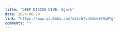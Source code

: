 ```yaml
---
title: "DEEP DISCOG DIVE: Björk"
date: 2024-06-20
link: "https://www.youtube.com/watch?v=Ndsv16Nq9Yg"
comments: ""
---
```


